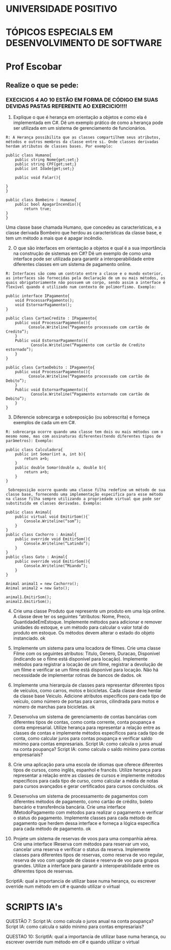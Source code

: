 # UNIVERSIDADE POSITIVO
# TÓPICOS ESPECIALS EM DESENVOLVIMENTO DE SOFTWARE
# Prof Escobar

## Realize o que se pede:

### EXECICIOS 4 AO 10 ESTÃO EM FORMA DE CÓDIGO EM SUAS DEVIDAS PASTAS REFERENTE AO EXERCICIO!!!!

1.	Explique o que é herança em orientação a objetos e como ela é implementada em C#. Dê um exemplo prático de como a herança pode ser utilizada em um sistema de gerenciamento de funcionários.
```
R: A Herança possibilita que as classes compartilhem seus atributos, métodos e outros membros da classe entre si. Onde classes derivadas herdam atributos de classes bases. Por exemplo:
```
```
public class Humano{
	public string Nome{get;set;}
	public string CPF{get;set;}
	public int Idade{get;set;}
	
	public void Falar(){

}
}

public class Bombeiro : Humano{
	public bool ApagarIncendio(){
		return true;
}
}
```

Uma classe base chamada Humano, que concedeu as características, e a classe derivada Bombeiro que herdou as características da classe base, e tem um método a mais que é apagar incêndio.

2.	O que são interfaces em orientação a objetos e qual é a sua importância na construção de sistemas em C#? Dê um exemplo de como uma interface pode ser utilizada para garantir a interoperabilidade entre diferentes classes em um sistema de pagamento online.
```
R: Interfaces são como um contrato entre a classe e o mundo exterior, as interfaces são fornecidas pela declaração de um ou mais métodos, os quais obrigatoriamente não possuem um corpo, sendo assim a interface é flexível quando é utilizado num contexto de polimorfismo. Exemplo:
```
```
public interface IPagamento{
	void ProcessarPagamento();
	void EstornarPagamento();
}

public class CartaoCredito : IPagamento{
	public void ProcessarPagamento(){
	      Console.Writeline(“Pagamento processado com cartão de Credito”);
	}
	Public void EstornarPagamento(){
	       Console.Writeline(“Pagamento com cartão de Credito estornado”);
	}
}

public class CartaoDebito : IPagamento{
	public void ProcessarPagamento(){
	      Console.Writeline(“Pagamento processado com cartão de Debito”);
	}
	Public void EstornarPagamento(){
	       Console.Writeline(“Pagamento estornado com cartão de Debito”);
	}
}
```


3.	Diferencie sobrecarga e sobreposição (ou sobrescrita) e forneça exemplos de cada um em C#.
```
R: sobrecarga ocorre quando uma classe tem dois ou mais métodos com o mesmo nome, mas com assinaturas diferentes(tendo diferentes tipos de parâmetros): Exemplo:
```
```
public class Calculadora{
	public int Somar(int a, int b){
		return a+b;
	}
	public double Somar(double a, double b){
		return a+b;
	}
}
```
     Sobreposição ocorre quando uma classe filha redefine um método de sua classe base, fornecendo uma implementação especifica para esse método na classe filha sempre utilizando a propriedade virtual que pode ser substituída em classes derivadas. Exemplo:
```
public class Animal{
	public virtual void EmitirSom(){`
		Console.Writeline(“som”);
	}
}
public class Cachorro : Animal{
	public override void EmitirSom(){
		Console.Writeline(“Latindo”);
	}
}
public class Gato : Animal{
	public override void EmitirSom(){
		Console.Writeline(“Miando”);
	}
}

Animal animal1 = new Cachorro();
Animal animal2 = new Gato();

animal1.EmitirSom();
animal2.EmitirSom();
```

4.	Crie uma classe Produto que represente um produto em uma loja online. A classe deve ter os seguintes “atributos: Nome, Preco, QuantidadeEmEstoque. Implemente métodos para adicionar e remover unidades do estoque, e um método para calcular o valor total do produto em estoque. Os métodos devem alterar o estado do objeto instanciado. ok


5.	Implemente um sistema para uma locadora de filmes. Crie uma classe Filme com os seguintes atributos: Titulo, Genero, Duracao, Disponivel (indicando se o filme está disponível para locação). Implemente métodos para registrar a locação de um filme, registrar a devolução de um filme e verificar se um filme está disponível para locação. Não há necessidade de implementar rotinas de bancos de dados. ok

6.	Implemente uma hierarquia de classes para representar diferentes tipos de veículos, como carros, motos e bicicletas. Cada classe deve herdar da classe base Veiculo. Adicione atributos específicos para cada tipo de veículo, como número de portas para carros, cilindrada para motos e número de marchas para bicicletas. ok


7.	Desenvolva um sistema de gerenciamento de contas bancárias com diferentes tipos de contas, 
como conta corrente, conta poupança e conta empresarial.
 Utilize herança para representar a relação entre as classes de contas e implemente métodos específicos para cada tipo de conta,
 como calcular juros para contas poupança e 
verificar saldo mínimo para contas empresariais.
Script IA: como calcula o juros anual na conta poupança?
Script IA: como calcula o saldo mínimo para contas empresariais?

8.	Crie uma aplicação para uma escola de idiomas que oferece diferentes tipos de cursos, como inglês, espanhol e francês.
 Utilize herança para representar a relação entre as classes de cursos e implemente métodos específicos para cada tipo de curso, como calcular a média de notas para cursos avançados e gerar certificados para cursos concluídos.
ok


9.	Desenvolva um sistema de processamento de pagamentos com diferentes métodos de pagamento, como cartão de crédito, boleto bancário e transferência bancária. Crie uma interface IMetodoPagamento com métodos para realizar o pagamento e verificar o status do pagamento. Implemente classes para cada método de pagamento que herdem dessa interface e forneça a lógica específica para cada método de pagamento.
ok

10.	Projete um sistema de reservas de voos para uma companhia aérea. Crie uma interface IReserva com métodos para reservar um voo, cancelar uma reserva e verificar o status da reserva. Implemente classes para diferentes tipos de reservas, como reserva de voo regular, reserva de voo com upgrade de classe e reserva de voo para grupos grandes. Utilize a interface para garantir a interoperabilidade entre os diferentes tipos de reservas.

ScriptIA:
qual a importancia de utilizar base numa herança, ou escrever override num método em c# e quando utilizar o virtual


# SCRIPTS IA's

QUESTÃO 7:
Script IA: como calcula o juros anual na conta poupança?
Script IA: como calcula o saldo mínimo para contas empresariais?

QUESTAO 10: ScriptIA:
qual a importancia de utilizar base numa herança, ou escrever override num método em c# e quando utilizar o virtual

